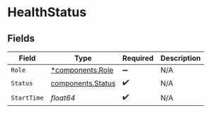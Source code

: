 # HealthStatus


## Fields

| Field                                                  | Type                                                   | Required                                               | Description                                            |
| ------------------------------------------------------ | ------------------------------------------------------ | ------------------------------------------------------ | ------------------------------------------------------ |
| `Role`                                                 | [*components.Role](../../models/components/role.md)    | :heavy_minus_sign:                                     | N/A                                                    |
| `Status`                                               | [components.Status](../../models/components/status.md) | :heavy_check_mark:                                     | N/A                                                    |
| `StartTime`                                            | *float64*                                              | :heavy_check_mark:                                     | N/A                                                    |